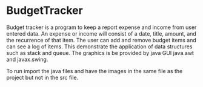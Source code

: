 # BudgetTracker
Budget tracker is a program to keep a report expense and income from user entered data.
An expense or income will consist of a date, title, amount, and the recurrence of that item. 
The user can add and remove budget items and can see a log of items. 
This demonstrate the application of data structures such as stack and queue.
The graphics is be provided by java GUI java.awt and javax.swing.

To run import the java files and have the images in the same file as the project but not in the src file.

